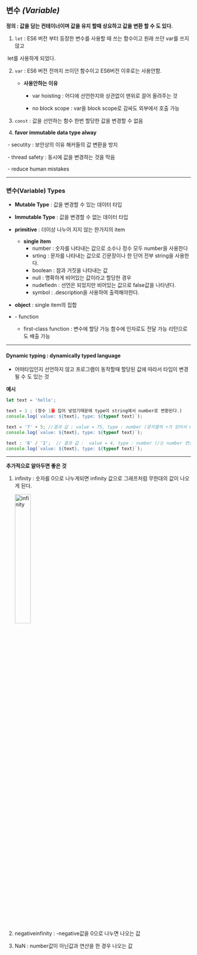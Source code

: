 ## 변수 *(Variable)*

**정의 : 값을 담는 컨테이너이며 값을 유지 할때 상요하고 값을 변환 할 수 도 있다.**

1. `let` : ES6 버전 부터 등장한  변수를  사용할  때  쓰는  함수이고 원래 쓰던  var를 쓰지않고

​		 	 let를 사용하게 되었다.

2. `var` :  ES6 버전 전까지 쓰이던 함수이고 ES6버전 이후로는 사용안함.

   * **사용안하는 이유**

        * var  hoisting : 어디에 선언한지와 상관없이 맨위로 끌어 올려주는 것

     * no block scope : var을  block scope로 감싸도 외부에서 호출 가능 

3. `const` : 값을 선언하는 함수 한번 할당한 값을 변경할 수 없음

4. **favor immutable data type alway**

​      - secutity : 보안상의 이유 해커들의 값 변환을 방지

​      \-  thread safety : 동시에 값을 변경하는 것을 막음

​      \-  reduce human mistakes 

****

### 변수(Variable)  Types

* **Mutable Type** : 값을 변경할 수 있는 데이터 타입

- **Immutable Type** : 값을 변경할 수 없는 데이터 타입 

- **primitive** : 더이상 나누어 지지 않는 한가지의 item
     - **single item**  
          -  number :  숫자를 나타내는 값으로 소수나 정수 모두 number을 사용한다
          -  srting : 문자를 나타내는 값으로 긴문장이나 한 단어 전부 string을 사용한다.
          -  boolean : 참과 거짓을 나타내는 값
          -  null : 명확하게 비어있는 값이라고 할당한 경우
          -  nudefiedn : 선언은 되었지만 비어있는 값으로 false값을 나타낸다.
          -  symbol  :   .description을 사용하여 출력해야한다.

- **object** : single item의 집합
- \- function 
     * first-class function : 변수에 할당 가능 함수에 인자로도 전달 가능 리턴으로도 배출 가능

***

#### Dynamic typing : dynamically typed language

- 어떠타입인지 선언하지 않고 프로그램이 동작할때 할당된 값에 따라서 타입이 변경될 수 도 있는 것



**예시**

``` javascript
let text = 'hello';

text = 1 ; (정수 1을 집어 넣었기때문에 type이 string에서 number로 변환된다.)
console.log(`value: ${text}, type: ${typeof text}`);

text = '7' + 5; //결과 값 : value = 75, type : number (문자열의 +가 있어서 number를 string으로 변환하여 연산한다.)
console.log(`value: ${text}, type: ${typeof text}`);

text : '8' / '2';  // 결과 값 :  value = 4, type : number (/는 number 연산자이기 때문에 number로 변환되어 결과가 나온다.)
console.log(`value: ${text}, type: ${typeof text}`);
```

***

**추가적으로 알아두면 좋은 것**

1. infinity  : 숫자를 0으로 나누게되면 infinity 값으로 그래프처럼 무한대의 값이 나오게 된다. 

   <img src="C:\Users\김용재\Desktop\공부정리\JavaScript\JavsScript-1\images\infinity.jpg" alt="infinity" style="width : 30%;"/> 

   

2. negativeinfinity : -negative값을 0으로 나누면 나오는 값

   

3. NaN : number값이 아닌값과 연산을 한 경우 나오는 값

 
